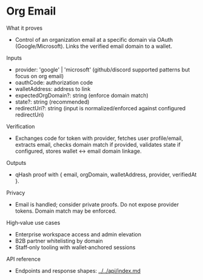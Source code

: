 # Org Email

What it proves
- Control of an organization email at a specific domain via OAuth (Google/Microsoft). Links the verified email domain to a wallet.

Inputs
- provider: 'google' | 'microsoft' (github/discord supported patterns but focus on org email)
- oauthCode: authorization code
- walletAddress: address to link
- expectedOrgDomain?: string (enforce domain match)
- state?: string (recommended)
- redirectUri?: string (input is normalized/enforced against configured redirectUri)

Verification
- Exchanges code for token with provider, fetches user profile/email, extracts email, checks domain match if provided, validates state if configured, stores wallet ↔ email domain linkage.

Outputs
- qHash proof with { email, orgDomain, walletAddress, provider, verifiedAt }.

Privacy
- Email is handled; consider private proofs. Do not expose provider tokens. Domain match may be enforced.

High‑value use cases
- Enterprise workspace access and admin elevation
- B2B partner whitelisting by domain
- Staff‑only tooling with wallet‑anchored sessions

API reference
- Endpoints and response shapes: [../../api/index.md](../../api/index.md)
